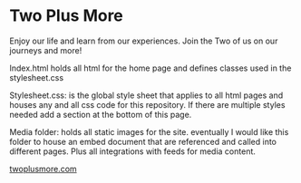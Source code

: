 # Two Plus More
Enjoy our life and learn from our experiences. Join the Two of us on our journeys and more! 



Index.html
holds all html for the home page and defines classes used in the stylesheet.css

Stylesheet.css:
is the global style sheet that applies to all html pages and houses any and all css code for this repository. If there are multiple styles needed add a section at the bottom of this page. 

Media folder:
holds all static images for the site. 
eventually I would like this folder to house an embed document that are referenced and called into different pages. Plus all integrations with feeds for media content. 

<a href="https://twoplusmore.com/index">twoplusmore.com</a>


